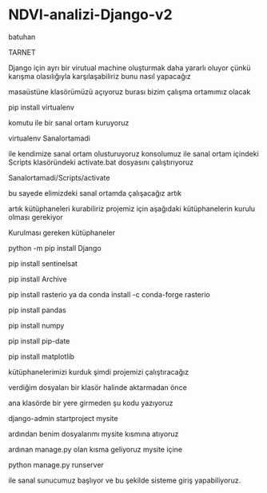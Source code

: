 # NDVI-analizi-Django-v2
batuhan

TARNET

Django için ayrı bir virutual machine oluşturmak daha yararlı oluyor çünkü karışma olasılığıyla karşılaşabiliriz bunu nasıl yapacağız

masaüstüne klasörümüzü açıyoruz burası bizim çalışma ortamımız olacak


pip install virtualenv 

komutu ile bir sanal ortam kuruyoruz


virtualenv Sanalortamadi 


ile kendimize sanal ortam olusturuyoruz
konsolumuz ile sanal ortam içindeki Scripts klasöründeki activate.bat dosyasını çalıştırıyoruz


Sanalortamadi/Scripts/activate


bu sayede elimizdeki sanal ortamda çalışacağız artık

artık kütüphaneleri kurabiliriz
projemiz için aşağıdaki kütüphanelerin kurulu olması gerekiyor

Kurulması gereken kütüphaneler


python -m pip install Django


pip install sentinelsat



pip install Archive



pip install rasterio ya da conda install -c conda-forge rasterio


pip install pandas


pip install numpy


pip install pip-date


pip install matplotlib


kütüphanelerimizi kurduk şimdi projemizi çalıştıracağız

verdiğim dosyaları bir klasör halinde aktarmadan önce 

ana klasörde bir yere girmeden şu kodu yazıyoruz



django-admin startproject mysite



ardından benim dosyalarımı mysite kısmına atıyoruz

ardınan manage.py olan kısma geliyoruz mysite içine




python manage.py runserver 




ile sanal sunucumuz başlıyor ve bu şekilde sisteme giriş yapabiliyoruz.

